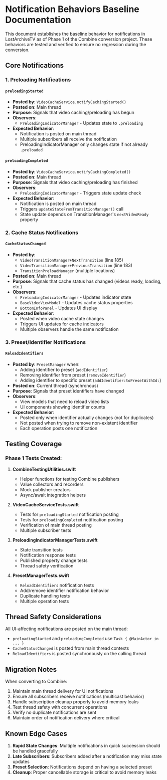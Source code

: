 # Notification Behaviors Baseline Documentation

This document establishes the baseline behavior for notifications in LostArchiveTV as of Phase 1 of the Combine conversion project. These behaviors are tested and verified to ensure no regression during the conversion.

## Core Notifications

### 1. Preloading Notifications

#### `preloadingStarted`
- **Posted by**: `VideoCacheService.notifyCachingStarted()`
- **Posted on**: Main thread
- **Purpose**: Signals that video caching/preloading has begun
- **Observers**: 
  - `PreloadingIndicatorManager` - Updates state to `.preloading`
- **Expected Behavior**: 
  - Notification is posted on main thread
  - Multiple subscribers all receive the notification
  - PreloadingIndicatorManager only changes state if not already `.preloaded`

#### `preloadingCompleted`
- **Posted by**: `VideoCacheService.notifyCachingCompleted()`
- **Posted on**: Main thread
- **Purpose**: Signals that video caching/preloading has finished
- **Observers**:
  - `PreloadingIndicatorManager` - Triggers state update check
- **Expected Behavior**:
  - Notification is posted on main thread
  - Triggers `updateStateFromTransitionManager()` call
  - State update depends on TransitionManager's `nextVideoReady` property

### 2. Cache Status Notifications

#### `CacheStatusChanged`
- **Posted by**: 
  - `VideoTransitionManager+NextTransition` (line 185)
  - `VideoTransitionManager+PreviousTransition` (line 183)
  - `TransitionPreloadManager` (multiple locations)
- **Posted on**: Main thread
- **Purpose**: Signals that cache status has changed (videos ready, loading, etc.)
- **Observers**:
  - `PreloadingIndicatorManager` - Updates indicator state
  - `BaseVideoViewModel` - Updates cache status properties
  - `BottomInfoPanel` - Updates UI display
- **Expected Behavior**:
  - Posted when video cache state changes
  - Triggers UI updates for cache indicators
  - Multiple observers handle the same notification

### 3. Preset/Identifier Notifications

#### `ReloadIdentifiers`
- **Posted by**: `PresetManager` when:
  - Adding identifier to preset (`addIdentifier`)
  - Removing identifier from preset (`removeIdentifier`)
  - Adding identifier to specific preset (`addIdentifier:toPresetWithId:`)
- **Posted on**: Current thread (synchronous)
- **Purpose**: Signals that preset identifiers have changed
- **Observers**:
  - View models that need to reload video lists
  - UI components showing identifier counts
- **Expected Behavior**:
  - Posted only when identifier actually changes (not for duplicates)
  - Not posted when trying to remove non-existent identifier
  - Each operation posts one notification

## Testing Coverage

### Phase 1 Tests Created:

1. **CombineTestingUtilities.swift**
   - Helper functions for testing Combine publishers
   - Value collectors and recorders
   - Mock publisher creators
   - Async/await integration helpers

2. **VideoCacheServiceTests.swift**
   - Tests for `preloadingStarted` notification posting
   - Tests for `preloadingCompleted` notification posting
   - Verification of main thread posting
   - Multiple subscriber tests

3. **PreloadingIndicatorManagerTests.swift**
   - State transition tests
   - Notification response tests
   - Published property change tests
   - Thread safety verification

4. **PresetManagerTests.swift**
   - `ReloadIdentifiers` notification tests
   - Add/remove identifier notification behavior
   - Duplicate handling tests
   - Multiple operation tests

## Thread Safety Considerations

All UI-affecting notifications are posted on the main thread:
- `preloadingStarted` and `preloadingCompleted` use `Task { @MainActor in ... }`
- `CacheStatusChanged` is posted from main thread contexts
- `ReloadIdentifiers` is posted synchronously on the calling thread

## Migration Notes

When converting to Combine:
1. Maintain main thread delivery for UI notifications
2. Ensure all subscribers receive notifications (multicast behavior)
3. Handle subscription cleanup properly to avoid memory leaks
4. Test thread safety with concurrent operations
5. Verify no duplicate notifications are sent
6. Maintain order of notification delivery where critical

## Known Edge Cases

1. **Rapid State Changes**: Multiple notifications in quick succession should be handled gracefully
2. **Late Subscribers**: Subscribers added after a notification may miss state updates
3. **Preset Selection**: Notifications depend on having a selected preset
4. **Cleanup**: Proper cancellable storage is critical to avoid memory leaks